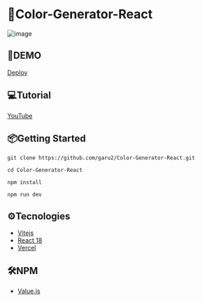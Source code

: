 # 🎨Color-Generator-React
![image](https://drive.google.com/uc?export=view&id=1__RE5Mm749vWRRxUw6jaTuN6TIcR3BL1)

## 🚀DEMO
 [Deploy](https://color-generator-react-eosin.vercel.app/)

## 💻Tutorial
[YouTube](https://www.youtube.com/watch?v=0XBrJTdK4bM)

## 📦Getting Started
```
git clone https://github.com/garu2/Color-Generator-React.git
```
```
cd Color-Generator-React
```
```
npm install
```
```
npm run dev
```
## ⚙Tecnologies
* [Vitejs](https://vitejs.dev/)
* [React 18](https://reactjs.org/)
* [Vercel](https://vercel.com/)
## 🛠NPM
* [Value.js](https://noeldelgado.github.io/values.js/)
